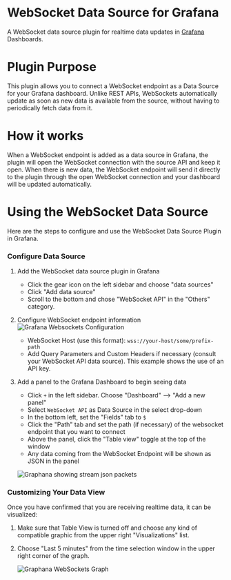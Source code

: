 # WebSocket Data Source for Grafana

A WebSocket data source plugin for realtime data updates in [Grafana](https://grafana.com) Dashboards. 

# Plugin Purpose

This plugin allows you to connect a WebSocket endpoint as a Data Source for your Grafana dashboard. Unlike REST APIs, WebSockets automatically update as soon as new data is available from the source, without having to periodically fetch data from it.

# How it works

When a WebSocket endpoint is added as a data source in Grafana, the plugin will open the WebSocket connection with the source API and keep it open. When there is new data, the WebSocket endpoint will send it directly to the plugin through the open WebSocket connection and your dashboard will be updated automatically.

# Using the WebSocket Data Source

Here are the steps to configure and use the WebSocket Data Source Plugin in Grafana.

### Configure Data Source

1. Add the WebSocket data source plugin in Grafana

   - Click the gear icon on the left sidebar and choose "data sources"
   - Click "Add data source"
   - Scroll to the bottom and chose "WebSocket API" in the "Others" category.

2. Configure WebSocket endpoint information
   ![Grafana Websockets Configuration](https://user-images.githubusercontent.com/8334211/155154644-8925b616-a5e0-4c32-92bd-305696d0a4d1.png)

   - WebSocket Host (use this format): `wss://your-host/some/prefix-path`
   - Add Query Parameters and Custom Headers if necessary (consult your WebSocket API data source). This example shows the use of an API key.

3. Add a panel to the Grafana Dashboard to begin seeing data
   - Click `+` in the left sidebar. Choose "Dashboard" --> "Add a new panel"
   - Select `WebSocket API` as Data Source in the select drop-down
   - In the bottom left, set the "Fields" tab to `$`
   - Click the "Path" tab and set the path (if necessary) of the websocket endpoint that you want to connect
   - Above the panel, click the "Table view" toggle at the top of the window
   - Any data coming from the WebSocket Endpoint will be shown as JSON in the panel

   ![Graphana showing stream json packets](https://user-images.githubusercontent.com/8334211/150010134-4d553653-96f8-4427-a992-6812000f688f.png)

### Customizing Your Data View

Once you have confirmed that you are receiving realtime data, it can be visualized:

1. Make sure that Table View is turned off and choose any kind of compatible graphic from the upper right "Visualizations" list.

2. Choose "Last 5 minutes" from the time selection window in the upper right corner of the graph.

   ![Graphana WebSockets Graph](https://user-images.githubusercontent.com/8334211/150139309-1f5136fe-58af-425a-844e-c69d8b1a9492.png)
